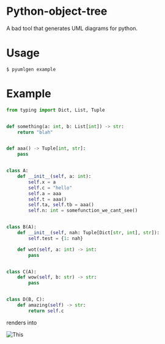 # Python-object-tree
A bad tool that generates UML diagrams for python.

# Usage

```
$ pyumlgen example
```

# Example

```py
from typing import Dict, List, Tuple


def something(a: int, b: List[int]) -> str:
    return "blah"


def aaa() -> Tuple[int, str]:
    pass


class A:
    def __init__(self, a: int):
        self.x = a
        self.c = "hello"
        self.a = aaa
        self.t = aaa()
        self.ta, self.tb = aaa()
        self.n: int = somefunction_we_cant_see()


class B(A):
    def __init__(self, nah: Tuple[Dict[str, int], str]):
        self.test = {1: nah}

    def wot(self, a: int) -> int:
        pass


class C(A):
    def wow(self, b: str) -> str:
        pass


class D(B, C):
    def amazing(self) -> str:
        return self.c
```

renders into

![This](example.png)
